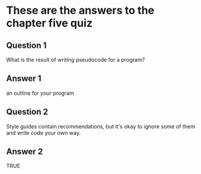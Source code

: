 # These are the answers to the chapter five quiz

## Question 1
What is the result of writing pseudocode for a program?

## Answer 1
an outline for your program


## Question 2
Style guides contain recommendations, but it's okay to ignore some of them and write code your own way.

## Answer 2
TRUE